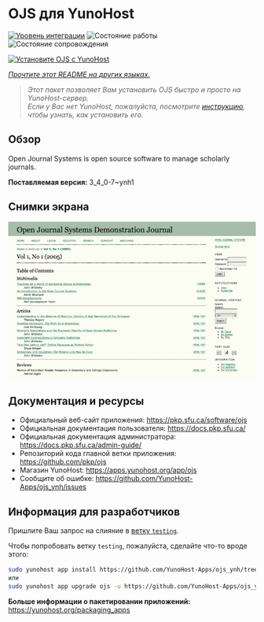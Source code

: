 <!--
Важно: этот README был автоматически сгенерирован <https://github.com/YunoHost/apps/tree/master/tools/readme_generator>
Он НЕ ДОЛЖЕН редактироваться вручную.
-->

# OJS для YunoHost

[![Уровень интеграции](https://dash.yunohost.org/integration/ojs.svg)](https://ci-apps.yunohost.org/ci/apps/ojs/) ![Состояние работы](https://ci-apps.yunohost.org/ci/badges/ojs.status.svg) ![Состояние сопровождения](https://ci-apps.yunohost.org/ci/badges/ojs.maintain.svg)

[![Установите OJS с YunoHost](https://install-app.yunohost.org/install-with-yunohost.svg)](https://install-app.yunohost.org/?app=ojs)

*[Прочтите этот README на других языках.](./ALL_README.md)*

> *Этот пакет позволяет Вам установить OJS быстро и просто на YunoHost-сервер.*  
> *Если у Вас нет YunoHost, пожалуйста, посмотрите [инструкцию](https://yunohost.org/install), чтобы узнать, как установить его.*

## Обзор

Open Journal Systems is open source software to manage scholarly journals.


**Поставляемая версия:** 3_4_0-7~ynh1

## Снимки экрана

![Снимок экрана OJS](./doc/screenshots/Open_Journal_Systems_interface_screenshot.png)

## Документация и ресурсы

- Официальный веб-сайт приложения: <https://pkp.sfu.ca/software/ojs>
- Официальная документация пользователя: <https://docs.pkp.sfu.ca/>
- Официальная документация администратора: <https://docs.pkp.sfu.ca/admin-guide/>
- Репозиторий кода главной ветки приложения: <https://github.com/pkp/ojs>
- Магазин YunoHost: <https://apps.yunohost.org/app/ojs>
- Сообщите об ошибке: <https://github.com/YunoHost-Apps/ojs_ynh/issues>

## Информация для разработчиков

Пришлите Ваш запрос на слияние в [ветку `testing`](https://github.com/YunoHost-Apps/ojs_ynh/tree/testing).

Чтобы попробовать ветку `testing`, пожалуйста, сделайте что-то вроде этого:

```bash
sudo yunohost app install https://github.com/YunoHost-Apps/ojs_ynh/tree/testing --debug
или
sudo yunohost app upgrade ojs -u https://github.com/YunoHost-Apps/ojs_ynh/tree/testing --debug
```

**Больше информации о пакетировании приложений:** <https://yunohost.org/packaging_apps>
